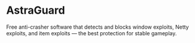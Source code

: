 # AstraGuard
Free anti-crasher software that detects and blocks window exploits, Netty exploits, and item exploits — the best protection for stable gameplay.
